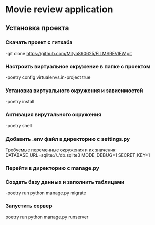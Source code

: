 # **Movie review application**



## Установка проекта


### Скачать проект с гитхаба
-git clone <https://github.com/Mitya890625/FILMSREVIEW.git>

### Настроить виртуальное окружение в папке с проектом
-poetry config virtualenvs.in-project true

### Установка виртуального окружения и зависимостей

-poetry install


### Активация вирутального окружения

-poetry shell

### Добавить .env файл в директорию с settings.py 

Требуемые переменные окружения и их значения:
DATABASE_URL=sqlite://./db.sqlite3
MODE_DEBUG=1
SECRET_KEY=1

### Перейти в директорию с manage.py

### Создать базу данных и заполнить таблицами

-poetry run python manage.py migrate

### Запустить сервер

poetry run python manage.py runserver
